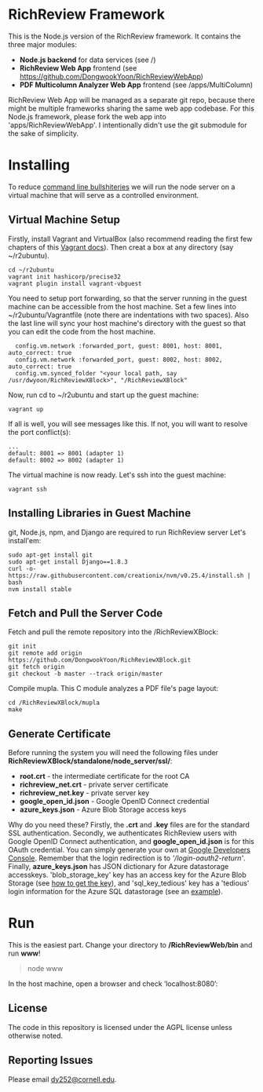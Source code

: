 # RichReview Framework

This is the Node.js version of the RichReview framework. It contains the three major modules:

* **Node.js backend** for data services (see /)
* **RichReview Web App** frontend (see https://github.com/DongwookYoon/RichReviewWebApp)
* **PDF Multicolumn Analyzer Web App** frontend (see /apps/MultiColumn)

RichReview Web App will be managed as a separate git repo, because there might be multiple frameworks sharing the same web app codebase. For this Node.js framework, please fork the web app into 'apps/RichReviewWebApp'. I intentionally didn't use the git submodule for the sake of simplicity. 


# Installing
To reduce [command line bullshiteries](http://pgbovine.net/command-line-bullshittery.htm) we will run the node server on a virtual machine that will serve as a controlled environment.

## Virtual Machine Setup
Firstly, install Vagrant and VirtualBox (also recommend reading the first few chapters of this [Vagrant docs](http://docs.vagrantup.com/v2/getting-started/index.html)). Then creat a box at any directory (say ~/r2ubuntu).

    cd ~/r2ubuntu
    vagrant init hashicorp/precise32
    vagrant plugin install vagrant-vbguest



You need to setup port forwarding, so that the server running in the guest machine can be accessible from the host machine. Set a few lines into ~/r2ubuntu/Vagrantfile (note there are indentations with two spaces). Also the last line will sync your host machine's directory with the guest so that you can edit the code from the host machine.

      config.vm.network :forwarded_port, guest: 8001, host: 8001, auto_correct: true
      config.vm.network :forwarded_port, guest: 8002, host: 8002, auto_correct: true
      config.vm.synced_folder "<your local path, say /usr/dwyoon/RichReviewXBlock>", "/RichReviewXBlock"

Now, run cd to ~/r2ubuntu and start up the guest machine:

    vagrant up

If all is well, you will see messages like this. If not, you will want to resolve the port conflict(s):

    ...
    default: 8001 => 8001 (adapter 1)
    default: 8002 => 8002 (adapter 1)

The virtual machine is now ready. Let's ssh into the guest machine:

    vagrant ssh

## Installing Libraries in Guest Machine
git, Node.js, npm, and Django are required to run RichReview server Let's install'em:

    sudo apt-get install git
    sudo apt-get install Django==1.8.3
    curl -o- https://raw.githubusercontent.com/creationix/nvm/v0.25.4/install.sh | bash
    nvm install stable

## Fetch and Pull the Server Code
Fetch and pull the remote repository into the /RichReviewXBlock:

    git init
    git remote add origin https://github.com/DongwookYoon/RichReviewXBlock.git
    git fetch origin
    git checkout -b master --track origin/master

Compile mupla. This C module analyzes a PDF file's page layout:

    cd /RichReviewXBlock/mupla
    make

## Generate Certificate
Before running the system you will need the following files under **RichReviewXBlock/standalone/node_server/ssl/**:

* **root.crt** - the intermediate certificate for the root CA
* **richreview_net.crt** - private server certificate
* **richreview_net.key** - private server key
* **google_open_id.json** - Google OpenID Connect credential
* **azure_keys.json** - Azure Blob Storage access keys

Why do you need these? Firstly, the **.crt** and **.key** files are for the standard SSL authentication. Secondly, we authenticates RichReview users with Google OpenID Connect authentication, and **google_open_id.json** is for this OAuth credential. You can simply generate your own at [Google Developers Console](https://console.developers.google.com/project). Remember that the login redirection is to *'/login-oauth2-return'*. Finally, **azure_keys.json** has JSON dictionary for Azure datastorage accesskeys. 'blob_storage_key' key has an access key for the Azure Blob Storage (see [how to get the key](http://justazure.com/azure-blob-storage-part-two-getting-started/)), and 'sql_key_tedious' key has a 'tedious' login information for the Azure SQL datastorage (see an [example](https://github.com/pekim/tedious/wiki/Connect-to-sql-in-azure)).

# Run

This is the easiest part. Change your directory to **/RichReviewWeb/bin** and run **www**!
> node www

In the host machine, open a browser and check ‘localhost:8080’:

## License
The code in this repository is licensed under the AGPL license unless otherwise noted.

## Reporting Issues

Please email dy252@cornell.edu.